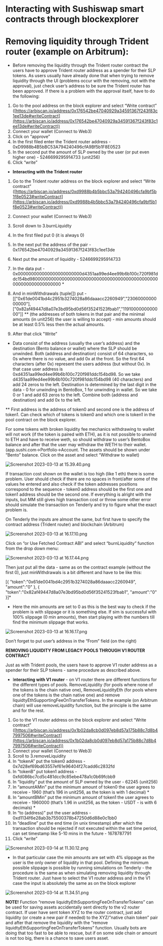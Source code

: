 # Interacting with Sushiswap smart contracts through blockexplorer

# Removing liquidity through Trident router (example on Arbitrum):

- Before removing the liquidity through the Trident router contract the users have to approve Trident router address as a spender for their SLP tokens. As users usually have already done that when trying to remove liquidity through the UI (problems occur with the removing, not with the approval), just check user’s address to be sure the Trident router has been approved. If there is a problem with the approval itself, have to do the following:
1. Go to the pool address on the block explorer and select “Write contract” ([https://arbiscan.io/address/0x176542be47040929a34591367f243f83c1ee13de#writeContract](https://arbiscan.io/address/0x176542be47040929a34591367f243f83c1ee13de#writeContract))
2. Connect your wallet (Connect to Web3)
3. Click on “approve”
4. In the first filed enter the Trident router address - 0xD9988b4B5bBC53A794240496cfA9Bf5b1F8E0523
5. In the second put the amount of SLP owned by the user (or put even higher one) - 5246699295914733 (unit256)
6. Click “write”

- **Interacting with the Trident router**
1. Go to the Trident router address on the block explorer and select “Write contract” ([https://arbiscan.io/address/0xd9988b4b5bbc53a794240496cfa9bf5b1f8e0523#writeContract](https://arbiscan.io/address/0xd9988b4b5bbc53a794240496cfa9bf5b1f8e0523#writeContract))
2. Connect your wallet (Connect to Web3) 
3. Scroll down to 3.burnLiquidty
4. In the first filed put 0 (it is always 0)
5. In the next put the address of the pair - 0x176542be47040929a34591367f243f83c1ee13de 
6. Next put the amount of liquidity - 5246699295914733

1. In the data put - 0x000000000000000000000000d4351aa99ed4ee99b6b100c720f981ddc154bd980000000000000000000000000000000000000000000000000000000000000000 *
2. And in minWithdrawals (tuple[]) put - [["0x61de0041bd4c2951b3274028a86daaacc2260949","2306000000000000"],["0x82af49447d8a07e3bd95bd0d56f35241523fbab1","1191000000000000"]] ** (the addresses of both tokens in that pair and the minimal amounts (in unit256) the user is willing to accept) - min amounts should be at least 0.5% less then the actual amounts.
3. After that click "Write”

* Data consist of the address (usually the user’s address) and the destination (Bento balance or wallet) where the SLP should be unwinded. Both (address and destination) consist of 64 characters, so 0s where there is no value, and add 0x at the front. So the first 64 characters (after 0x) represent the users address (but without 0x). In that case user address is 0xd4351aa99ed4ee99b6b100c720f981ddc154bd98. So we take d4351aa99ed4ee99b6b100c720f981ddc154bd98 (40 characters) and add 24 zeros to the left. Destination is determined by the last digit in the data - 0 for unwinding in BentoBox, 1 for unwinding in wallet. So we take 0 or 1 and add 63 zeros to the left. Combine both (address and destination) and add 0x to the left.

** First address is the address of token0 and second one is the address of token1. Can check which of tokens is token0 and which one is token1 in the pool contract on the block explorer.

For some tokens with broken liquidity fee mechanics withdrawing to wallet will not work (if the token is paired with ETH), as it is not possible to unwind to ETH and have to receive weth, so should withdraw to user’s BentoBox balance and after that the user may withdraw the WETH to their wallet. (app.sushi.com→Portfolio→Account. The assets should be shown under “Bento” balance. Click on the asset and select “Withdraw to wallet)

![Screenshot 2023-03-13 at 15.39.40.png](https://github.com/CarpeCryptum/pics/blob/main/Screenshot%202023-03-18%20at%2019.42.32.png)

If transaction cost shown on the wallet is too high (like 1 eth) there is some problem. User should check if there are no spaces in front/after some of the values he entered and also check if the token addresses positions correspond to the sequence - token0 address should be the first one and token1 address should be the second one. If everything is alright with the inputs, but MM still gives high transaction cost or throw some other error should simulate the transaction on Tenderly and try to figure what the exact problem is.

On Tenderly the inputs are almost the same, but first have to specify the contract address (Trident router) and blockchain (Arbitrum)

![Screenshot 2023-03-13 at 16.17.10.png](https://github.com/CarpeCryptum/pics/blob/main/Screenshot%202023-03-13%20at%2016.17.10.png)


Click on “or Use Fetched Contract ABI” and select “burnLiquidity” function from the drop down menu:

![Screenshot 2023-03-13 at 16.17.44.png](https://github.com/CarpeCryptum/pics/blob/main/Screenshot%202023-03-13%20at%2016.17.44.png)

Then just put all the data  - same as on the contract example (without the first 0), just  minWithdrawals is a bit different and have to be like this: 

[{ "token":"0x61de0041bd4c2951b3274028a86daaacc2260949", "amount":"0" }, { "token":"0x82af49447d8a07e3bd95bd0d56f35241523fbab1", "amount":"0" }]*

*  Here the min amounts are set to 0 as this is the best way to check if the problem is with slippage or it is something else. If sim is successful with 100% slippage (0 min amounts), then start playing with the numbers till find the minimum slippage that works.

![Screenshot 2023-03-13 at 16.16.17.png](https://github.com/CarpeCryptum/pics/blob/main/Screenshot%202023-03-13%20at%2016.16.17.png)

Don’t forget to put user’s address in the “From” field (on the right)

**********************************REMOVING LIQUIDITY FROM LEGACY POOLS THROUGH V1 ROUTER CONTRACT**********************************

Just as with Trident pools, the users have to approve V1 router address as a spender for their SLP tokens - same procedure as described above.

- I**nteracting with V1 router** - on V1 router there are different functions for the different types of pools. RemoveLiquidity (for pools where none of the tokens is the chain native one), RemoveLiquidityEth (for pools where one of the tokens is the chain native one) and remove liquidtyEthSupportingFeeOnTransferTokens. In the example (on Arbitrum chain) will use removeLiquidity function, but the principle is the same and for the rest.
1. Go to the V1 router address on the block explorer and select “Write contract” ([https://arbiscan.io/address/0x1b02da8cb0d097eb8d57a175b88c7d8b47997506#writeContract](https://arbiscan.io/address/0x1b02da8cb0d097eb8d57a175b88c7d8b47997506#writeContract))
2. Connect your wallet (Connect to Web3) 
3. Scroll to 3.removeLiquidity
4. In “tokenA” put the token0 address - 0x7d28ef69bd63557ef61e96404f27cadd6c2832fd
5. In “tokenB” put token1 address - 0xfd086bc7cd5c481dcc9c85ebe478a1c0b69fcbb9
6. In “liquidity” put the amount of SLP owned by the user - 62245 (unit256)
7. In “amountAMin” put the minimum amount of token0 the user agrees to receive - 1960 (that’s 196 in unit256, as the token is with 1 decimal) *
8. In “amountBMin” put the minimum amount of token1 the user agrees to receive - 1960000 (that’s 1.96 in unit256, as the token - USDT - is with 6 decimals) *
9. In “to (address)” put the user address - 0xd1134f6e28ab3b75500378b47250d6d88e0c1bb0
10. In “deadline” put the end time (in unix timestamp) after which the transaction should be rejected if not executed within the set time period, can set timestamp like 5-10 mins in the future - 1678787791
11. Click “write”

![Screenshot 2023-03-14 at 11.30.12.png](https://github.com/CarpeCryptum/pics/blob/main/Screenshot%202023-03-14%20at%2011.30.12.png)
* In that particular case the min amounts are set with 4% slippage as the user is the only owner of liquidity in that pool. Defining the minimum possible slippage is possible by running simulations on Tenderly - the procedure is the same as when simulating removing liquidity through Trident router. Just have to select the V1 router address and in the V1 case the input is absolutely the same as on the block explorer

![Screenshot 2023-03-14 at 11.34.51.png](https://github.com/CarpeCryptum/pics/blob/main/Screenshot%202023-03-14%20at%2011.34.51.png)

************NOTE!************ Function “remove liquidtyEthSupportingFeeOnTransferTokens” can be used for saving assets accidentally sent directly to the v2 router contract. If user have sent token XYZ to the router contract, just add liquidity (or create a new pair if needed) to the XYZ/”native chain token” pair and after that remove the liquidity with the “remove liquidtyEthSupportingFeeOnTransferTokens” function. Usually bots are doing that too fast to be able to rescue, but if on some side chain or amount is not too big, there is a chance to save users asset.
